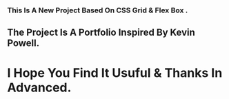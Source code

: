 ### This Is A New Project Based On CSS Grid & Flex Box .
## The Project Is A Portfolio Inspired By Kevin Powell.
# I Hope You Find It Usuful & Thanks In Advanced.